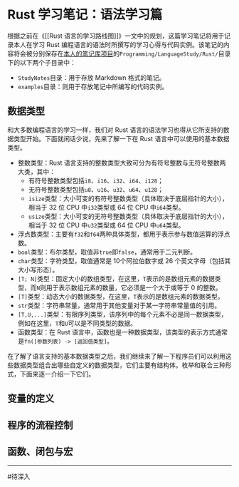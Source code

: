 # Rust 学习笔记：语法学习篇

根据之前在《[[Rust 语言的学习路线图]]》一文中的规划，这篇学习笔记将用于记录本人在学习 Rust 编程语言的语法时所撰写的学习心得与代码实例。该笔记的内容将会被分别保存在[本人的笔记库项目](https://github.com/owlman/study_note)的`Programming/LanguageStudy/Rust/`目录下的以下两个子目录中：

- `StudyNotes`目录：用于存放 Markdown 格式的笔记。
- `examples`目录：则用于存放笔记中所编写的代码实例。

## 数据类型

和大多数编程语言的学习一样，我们对 Rust 语言的语法学习也得从它所支持的数据类型开始。下面就闲话少说，先来了解一下在 Rust 语言中可以使用的基本数据类型。

- 整数类型：Rust 语言支持的整数类型大致可分为有符号整数与无符号整数两大类，其中：
  - 有符号整数类型包括`i8`、`i16`、`i32`、`i64`、`i128`；
  - 无符号整数类型包括`u8`、`u16`、`u32`、`u64`、`u128`；
  - `isize`类型：大小可变的有符号整数类型（具体取决于底层指针的大小），相当于 32 位 CPU 中`i32`类型或 64 位 CPU 中`i64`类型。
  - `usize`类型：大小可变的无符号整数类型（具体取决于底层指针的大小），相当于 32 位 CPU 中`u32`类型或 64 位 CPU 中`u64`类型。
- 浮点数类型：主要有`f32`和`f64`两种具体类型，都用于表示参与数值运算的浮点数。
- `bool`类型：布尔类型，取值非`true`即`false`，通常用于二元判断。
- `char`类型：字符类型，取值通常是 10个阿拉伯数字或 26 个英文字母（包括其大小写形态）。
- `[T; N]`类型：固定大小的数组类型，在这里，`T`表示的是数组元素的数据类型，而`N`则用于表示数组元素的数量，它必须是一个大于或等于 0 的整数。
- `[T]`类型：动态大小的数据类型，在这里，`T`表示的是数组元素的数据类型。
- `str`类型：字符串常量，通常用于其他变量对于某一字符串常量值的引用。
- `[T,U,...]`类型：有限序列类型，该序列中的每个元素不必是同一数据类型，例如在这里，`T`和`U`可以是不同类型的数据。
- 函数类型：在 Rust 语言中，函数也是一种数据类型，该类型的表示方式通常是`fn([参数列表) -> [返回值类型]`。

在了解了语言支持的基本数据类型之后，我们继续来了解一下程序员们可以利用这些数据类型组合出哪些自定义的数据类型，它们主要有结构体。枚举和联合三种形式，下面来逐一介绍一下它们。

## 变量的定义

## 程序的流程控制

## 函数、闭包与宏

--------------------------------
#待深入
